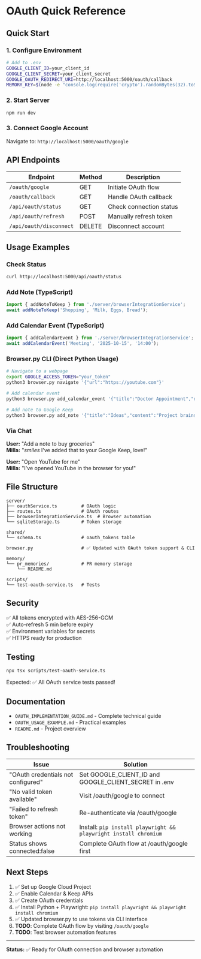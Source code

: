 # OAuth Quick Reference

## Quick Start

### 1. Configure Environment
```bash
# Add to .env
GOOGLE_CLIENT_ID=your_client_id
GOOGLE_CLIENT_SECRET=your_client_secret
GOOGLE_OAUTH_REDIRECT_URI=http://localhost:5000/oauth/callback
MEMORY_KEY=$(node -e "console.log(require('crypto').randomBytes(32).toString('hex'))")
```

### 2. Start Server
```bash
npm run dev
```

### 3. Connect Google Account
Navigate to: `http://localhost:5000/oauth/google`

## API Endpoints

| Endpoint | Method | Description |
|----------|--------|-------------|
| `/oauth/google` | GET | Initiate OAuth flow |
| `/oauth/callback` | GET | Handle OAuth callback |
| `/api/oauth/status` | GET | Check connection status |
| `/api/oauth/refresh` | POST | Manually refresh token |
| `/api/oauth/disconnect` | DELETE | Disconnect account |

## Usage Examples

### Check Status
```bash
curl http://localhost:5000/api/oauth/status
```

### Add Note (TypeScript)
```typescript
import { addNoteToKeep } from './server/browserIntegrationService';
await addNoteToKeep('Shopping', 'Milk, Eggs, Bread');
```

### Add Calendar Event (TypeScript)
```typescript
import { addCalendarEvent } from './server/browserIntegrationService';
await addCalendarEvent('Meeting', '2025-10-15', '14:00');
```

### Browser.py CLI (Direct Python Usage)
```bash
# Navigate to a webpage
export GOOGLE_ACCESS_TOKEN="your_token"
python3 browser.py navigate '{"url":"https://youtube.com"}'

# Add calendar event
python3 browser.py add_calendar_event '{"title":"Doctor Appointment","date":"2025-10-20","time":"10:00"}'

# Add note to Google Keep
python3 browser.py add_note '{"title":"Ideas","content":"Project brainstorming notes"}'
```

### Via Chat
**User:** "Add a note to buy groceries"  
**Milla:** "*smiles* I've added that to your Google Keep, love!"

**User:** "Open YouTube for me"  
**Milla:** "I've opened YouTube in the browser for you!"

## File Structure

```
server/
├── oauthService.ts         # OAuth logic
├── routes.ts               # OAuth routes
├── browserIntegrationService.ts  # Browser automation
└── sqliteStorage.ts        # Token storage

shared/
└── schema.ts               # oauth_tokens table

browser.py                  # ✅ Updated with OAuth token support & CLI

memory/
└── pr_memories/            # PR memory storage
    └── README.md

scripts/
└── test-oauth-service.ts   # Tests
```

## Security

✅ All tokens encrypted with AES-256-GCM  
✅ Auto-refresh 5 min before expiry  
✅ Environment variables for secrets  
✅ HTTPS ready for production  

## Testing

```bash
npx tsx scripts/test-oauth-service.ts
```

Expected: ✅ All OAuth service tests passed!

## Documentation

- `OAUTH_IMPLEMENTATION_GUIDE.md` - Complete technical guide
- `OAUTH_USAGE_EXAMPLE.md` - Practical examples
- `README.md` - Project overview

## Troubleshooting

| Issue | Solution |
|-------|----------|
| "OAuth credentials not configured" | Set GOOGLE_CLIENT_ID and GOOGLE_CLIENT_SECRET in .env |
| "No valid token available" | Visit /oauth/google to connect |
| "Failed to refresh token" | Re-authenticate via /oauth/google |
| Browser actions not working | Install: `pip install playwright && playwright install chromium` |
| Status shows connected:false | Complete OAuth flow at /oauth/google first |

## Next Steps

1. ✅ Set up Google Cloud Project
2. ✅ Enable Calendar & Keep APIs
3. ✅ Create OAuth credentials
4. ✅ Install Python + Playwright: `pip install playwright && playwright install chromium`
5. ✅ Updated browser.py to use tokens via CLI interface
6. **TODO**: Complete OAuth flow by visiting `/oauth/google`
7. **TODO**: Test browser automation features

---

**Status:** ✅ Ready for OAuth connection and browser automation
